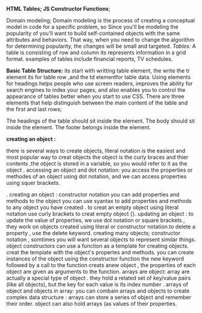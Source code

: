 **HTML Tables; JS Constructor Functions**;

Domain modeling;
Domain modeling is the process of creating a conceptual model in code for a specific problem, so Since you'll be modeling the popularity of you'll want to build self-contained objects with the same attributes and behaviors. That way, when you need to change the algorithm for determining popularity, the changes will be small and targeted.
*Tables:*
A table is consisting of row and column
its represents information in a grid format. examples of tables include financial reports, TV schedules.

**Basic Table Structure:**
its start with writting table element, the write the tr element its for table row ,and the td elementfor table data.
Using <th> elements for headings helps people who use screen readers, improves the ability for search engines to index your pages, and also
enables you to control the appearance of tables better when you start to use CSS.
There are three elements that help distinguish between the main content of the table and the first and last rows;
<thead> The headings of the table should sit inside the <thead> element.
<tbody> The body should sit inside the <tbody> element.
<tfoot>The footer belongs inside the <tfoot> element.

**creating an object :**

there is several ways to create objects,
literal notation is the easiest and most popular way to creat objects
the object is the curly braces and thier contents ,the object is stored in a variable,
so you would refer to it as the object .
accessing an object and dot notation:
you access the properties or methodes of an object using dot notation, and we can access properties using squer brackets.

.
creating an object : constructor notation 
you can add properties and methods to the object
you can use syantax to add properties and methods to any object you have created .
to creat an empty object using literal notation use 
curly brackets to creat empty object {}.
updating an object :
to update the value of properties, we use dot notation or square brackets , they work on objects created using literal or constructor notation.to delete a property , use the delete keyword.
creating many objects;
constructor notation ,
somtimes you will want several objects to represent similar things.
object constructors can use a function as a template for creating objects. creat the template with the object's propertes and methods.
you can create instances of the object using the constructor function
the new keyword followed by a call to the function creats anew object , the properties of each object are given as arguments to the function.
arrays are object:
array are actually a special type of object . they hold a related set of key/value pairs (like all objects), but the key for each value is its index number .
arrays of object and objects in array:
you can combain arrays and objects to create complex data structure :
arrays can store a series of object and remember their order. object can also hold arrays (as values of their properties.